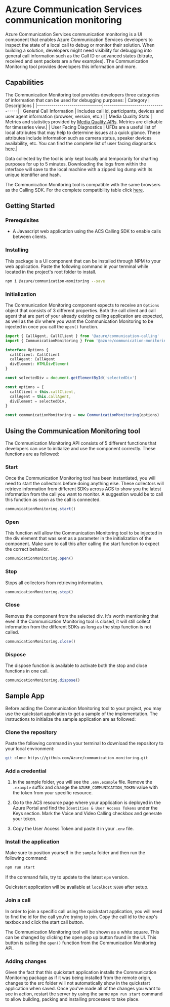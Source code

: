 # Azure Communication Services communication monitoring

Azure Communication Services communication monitoring is a UI component that enables Azure Communication Services developers to inspect the state of a local call to debug or monitor their solution. When building a solution, developers might need visibility for debugging into general call information such as the Call ID or advanced states (bitrate, received and sent packets are a few examples). The Communication Monitoring tool provides developers this information and more.

## Capabilities

The Communication Monitoring tool provides developers three categories of information that can be used for debugging purposes:
| Category | Descriptions |
|--------------------------------|-----------------------------------|
| General Call Information | Includes call id, participants, devices and user agent information (browser, version, etc.) |
| Media Quality Stats | Metrics and statistics provided by [Media Quality APIs](https://docs.microsoft.com/azure/communication-services/concepts/voice-video-calling/media-quality-sdk). Metrics are clickable for timeseries view.|
| User Facing Diagnostics | UFDs are a useful list of local attributes that may help to determine issues at a quick glance. These attributes include information such as camera status, speaker devices availability, etc. You can find the complete list of user facing diagnostics [here](https://docs.microsoft.com/azure/communication-services/concepts/voice-video-calling/user-facing-diagnostics).|

Data collected by the tool is only kept locally and temporarily for charting purposes for up to 5 minutes. Downloading the logs from within the interface will save to the local machine with a zipped log dump with its unique identifier and hash.

The Communication Monitoring tool is compatible with the same browsers as the Calling SDK. For the complete compatibility table click [here](https://docs.microsoft.com/azure/communication-services/concepts/voice-video-calling/calling-sdk-features#javascript-calling-sdk-support-by-os-and-browser).

## Getting Started

### Prerequisites

- A Javascript web application using the ACS Calling SDK to enable calls between clients.

### Installing

This package is a UI component that can be installed through NPM to your web application. Paste the following command in your terminal while located in the project's root folder to install.

```bash
npm i @azure/communication-monitoring --save
```

### Initialization

The Communication Monitoring component expects to receive an `Options` object that consists of 3 different properties. Both the call client and call agent that are part of your already existing calling application are expected, as well as the div where you want the Communication Monitoring to be injected in once you call the `open()` function.

```typescript
import { CallAgent, CallClient } from '@azure/communication-calling'
import { CommunicationMonitoring } from '@azure/communication-monitoring'

interface Options {
  callClient: CallClient
  callAgent: CallAgent
  divElement: HTMLDivElement
}

const selectedDiv = document.getElementById('selectedDiv')

const options = {
  callClient = this.callClient,
  callAgent = this.callAgent,
  divElement = selectedDiv,
}

const communicationMonitoring = new CommunicationMonitoring(options)
```

## Using the Communication Monitoring tool

The Communication Monitoring API consists of 5 different functions that developers can use to initialize and use the component correctly. These functions are as followed:

### Start

Once the Communication Monitoring tool has been instantiated, you will need to start the collectors before doing anything else. These collectors will retrieve information from different SDKs across ACS to show you the latest information from the call you want to monitor. A suggestion would be to call this function as soon as the call is connected.

```typescript
communicationMonitoring.start()
```

### Open

This function will allow the Communication Monitoring tool to be injected in the div element that was sent as a parameter in the initialization of the component. Make sure to call this after calling the start function to expect the correct behavior.

```typescript
communicationMonitoring.open()
```

### Stop

Stops all collectors from retrieving information.

```typescript
communicationMonitoring.stop()
```

### Close

Removes the component from the selected div. It's worth mentioning that even if the Communication Monitoring tool is closed, it will still collect information from the different SDKs as long as the stop function is not called.

```typescript
communicationMonitoring.close()
```

### Dispose

The dispose function is available to activate both the stop and close functions in one call.

```typescript
communicationMonitoring.dispose()
```

## Sample App

Before adding the Communication Monitoring tool to your project, you may use the quickstart application to get a sample of the implementation. The instructions to initialize the sample application are as followed:

### Clone the repository

Paste the following command in your terminal to download the repository to your local environment:

```bash
git clone https://github.com/Azure/communication-monitoring.git
```

### Add a credential

1. In the sample folder, you will see the `.env.example` file. Remove the `.example` suffix and change the `AZURE_COMMUNICATION_TOKEN` value with the token from your specific resource.

2. Go to the ACS resource page where your application is deployed in the Azure Portal and find the `Identities & User Access Tokens` under the Keys section. Mark the Voice and Video Calling checkbox and generate your token.

3. Copy the User Access Token and paste it in your `.env` file.

### Install the application

Make sure to position yourself in the `sample` folder and then run the following command:

```bash
npm run start
```

If the command fails, try to update to the latest `npm` version.

Quickstart application will be available at `localhost:8080` after setup.

### Join a call

In order to join a specific call using the quickstart application, you will need to find the id for the call you're trying to join. Copy the call id to the app's textbox and click the start call button.

The Communication Monitoring tool will be shown as a white square. This can be changed by clicking the open pop up button found in the UI. This button is calling the `open()` function from the Communication Monitoring API.

### Adding changes

Given the fact that this quickstart application installs the Communication Monitoring package as if it was being installed from the remote origin, changes to the src folder will not automatically show in the quickstart application when saved. Once you've made all of the changes you want to see in action, restart the server by using the same `npm run start` command to allow building, packing and installing processes to take place.
